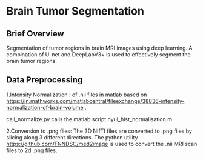 # Brain Tumor Segmentation

## Brief Overview

Segmentation of tumor regions in brain MRI images using deep learning. A  combination of U-net and DeepLabV3+ is used to effectively segment the brain tumor regions.

## Data Preprocessing

1.Intensity Normalization : of .nii files in matlab based on https://in.mathworks.com/matlabcentral/fileexchange/38836-intensity-normalization-of-brain-volume .

call_normalize.py calls the matlab script nyul_hist_normalisation.m

2.Conversion to .png files: The 3D NIfTI files are converted to .png files by slicing along 3 different directions.
The python utility https://github.com/FNNDSC/med2image is used to convert the .nii MRI scan files to 2d .png files.





